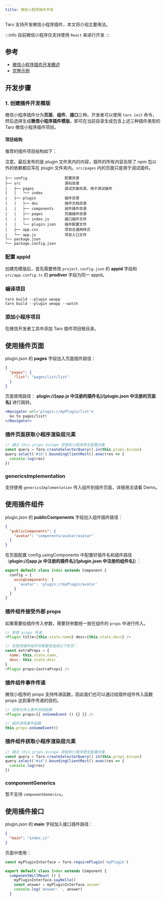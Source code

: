 ```yaml
---
title: 微信小程序插件开发
---
```


Taro 支持开发微信小程序插件，本文将介绍主要用法。

:::info
目前微信小程序仅支持使用 `React` 来进行开发
:::

## 参考

- [微信小程序插件开发概述](https://developers.weixin.qq.com/miniprogram/dev/framework/plugin/)
- [完整示例](https://github.com/NervJS/taro/tree/next/examples/build-weapp-plugin)

## 开发步骤

### 1. 创建插件开发模版

微信小程序插件分为**页面**、**组件**、**接口**三种。开发者可以使用 `taro init` 命令，然后选择生成**微信小程序插件模版**，即可在当前目录生成包含上述三种插件类型的 Taro 微信小程序插件项目。

#### 项目结构

推荐的插件项目结构如下：

注意，最后发布的是 plugin 文件夹内的内容，插件的所有内容及除了 npm 包以外的依赖都应写在 plugin 文件夹内。`src/pages` 内的页面只是用于调试插件。

    ├── config                 配置目录
    ├── src                    源码目录
    |   ├── pages              调试页面目录，用于调试插件
    |   |   └── index          
    |   ├── plugin             插件目录
    |   |   ├── doc            插件文档目录
    |   |   ├── components     组件插件目录
    |   |   ├── pages          页面插件目录
    |   |   ├── index.js       接口插件文件
    |   |   └── plugin.json    插件配置文件
    |   ├── app.css            项目总通用样式
    |   └── app.js             项目入口文件
    └── package.json
    └── package.config.json

### 配置 appid

创建完模版后，首先需要修改 `project.config.json` 的 **appid** 字段和 `src/app.config.ts` 的 **prodiver** 字段为同一 appid。

### 编译项目

```bin
taro build --plugin weapp
taro build --plugin weapp --watch
```

### 添加小程序项目

在微信开发者工具中添加 Taro 插件项目根目录。

## 使用插件页面

plugin.json 的 **pages** 字段加入页面插件路径：

```json title="plugin.json"
{
  "pages": {
    "list": "pages/list/list"
  }
}
```

页面使用路径： **plugin://[app.js 中注册的插件名]/[plugin.json 中注册的页面名]** 进行跳转。

```jsx {1}
<Navigator url='plugin://myPlugin/list'>
  Go to pages/list!
</Navigator>
```

### 插件页面获取小程序渲染层元素

```js
// 通过 this.props.$scope 获取到小程序原生配置对象
const query = Taro.createSelectorQuery().in(this.props.$scope)
query.select('#id').boundingClientRect().exec(res => {
  console.log(res)
})
```

### genericsImplementation

支持使用 `genericsImplementation` 传入组件到插件页面，详细用法请看 Demo。

## 使用插件组件

plugin.json 的 **publicComponents** 字段加入组件插件路径：

```json title="plugin.json"
{
  "publicComponents": {
    "avatar": "components/avatar/avatar"
  }
}
```

在页面配置 config.usingComponents 中配置好插件名和插件路径（**plugin://[app.js 中注册的插件名]/[plugin.json 中注册的组件名]**）：

```jsx {4}
export default class Index extends Component {
  config = {
    usingComponents: {
      'avatar': 'plugin://myPlugin/avatar'
    }
  }
}
```

### 插件组件接受外部 props

如果需要给插件传入参数，需要将参数统一放在组件的 `props` 中进行传入。

```js
// 常规 props 传递
<Plugin title={this.state.name} desc={this.state.desc} />

// 在使用插件组件时需要改造成以下形式：
const extraProps = {
  name: this.state.name,
  desc: this.state.desc
}
<Plugin props={extraProps} />
```

### 插件组件事件传递

微信小程序的 props 支持传递函数，因此我们也可以通过给插件组件传入函数 props 达到事件传递的目的。

```js
// 调用方传入事件回调函数
<Plugin props={{ onSomeEvent () {} }} />

// 插件调用事件函数
this.props.onSomeEvent()
```

### 插件组件获取小程序渲染层元素

```js
// 通过 this.props.$scope 获取到小程序原生配置对象
const query = Taro.createSelectorQuery().in(this.props.$scope)
query.select('#id').boundingClientRect().exec(res => {
  console.log(res)
})
```

### componentGenerics

暂不支持 `componentGenerics`。

## 使用插件接口

plugin.json 的 **main** 字段加入接口插件路径：

```json title="plugin.json"
{
  "main": "index.js"
}
```

页面中使用：

```jsx
const myPluginInterface = Taro.requirePlugin('myPlugin')

export default class Index extends Component {
  componentWillMount () {
    myPluginInterface.sayHello()
    const answer = myPluginInterface.answer
    console.log('answer: ', answer)
  }
```
